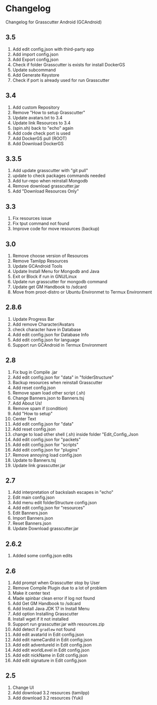 # Changelog

Changelog for Grasscutter Android (GCAndroid)

## 3.5

1. Add edit config,json with third-party app
2. Add import config.json
3. Add Export config,json
4. Check if folder Grasscutter is exists for install DockerGS
5. Update subcommand
6. Add Generate Keystore
7. Check if port is already used for run Grasscutter

## 3.4

1. Add custom Repository
2. Remove "How to setup Grasscutter"
3. Update avatars.txt to 3.4
4. Update link Resources to 3.4
5. (spin.sh) back to "echo" again
6. Add code check port is used
7. Add DockerGS pull (ROOT)
8. Add Download DockerGS

## 3.3.5

1. Add update grasscutter with "git pull"
2. update to check packages commands needed
3. Add tur-repo when reinstall Mongodb
4. Remove download grasscutter.jar
5. Add "Download Resources Only"

## 3.3

1. Fix resources issue
2. Fix tput command not found
3. Improve code for move resources (backup)

## 3.0

1. Remove choose version of Resources
2. Remove Tamilpp Resources
3. Update GCAndroid Tools
4. Update Install Menu for Mongodb and Java
5. Exit or Block if run in GNU/Linux
6. Update run grasscutter for mongodb command
7. Update get GM Handbook to /sdcard
8. Move from proot-distro or Ubuntu Environmet to Termux Environment

## 2.8.6

1. Update Progress Bar
2. Add remove Character/Avatars
3. check character have in Database
4. Add edit config.json for Database Info
5. Add edit config.json for language
6. Support run GCAndroid in Termux Environment

## 2.8

1. Fix bug in Compile .jar
2. Add edit config.json for "data" in "folderStructure"
3. Backup resources when reinstall Grasscutter
4. Add reset config.json
5. Remove spam load other script (.sh)
6. Change Banners.json to Banners.tsj
7. Add About Us!
8. Remove spam if (condition)
9. Add "How to setup"
10. Center Text
11. Add edit config.json for "data"
12. Add reset config.json
13. change to load other shell (.sh) inside folder "Edit_Config_Json
14. Add edit config.json for "packets"
15. Add edit config.json for "scripts"
16. Add edit config.json for "plugins"
17. Remove annoying load config.json
18. Update to Banners.tsj
19. Update link grasscutter.jar

## 2.7

1. Add interpretation of backslash escapes in "echo"
2. Edit main config.json
3. Add menu edit folderStructure config.json
4. Add edit config.json for "resources"
5. Edit Banners.json
6. Import Banners.json
7. Reset Banners.json
8. Update Download grasscutter.jar

## 2.6.2

1. Added some config.json edits

## 2.6

1. Add prompt when Grasscutter stop by User
2. Remove Compile Plugin due to a lot of problem
3. Make it center text
4. Made spinbar clean error if log not found
5. Add Get GM Handbook to /sdcard
6. Add Install Java JDK 17 in Install Menu
7. Add option Installing Grasscutter
8. Install wget if it not installed
9. Support run grasscutter.jar with resources.zip
10. Add detect if `gradlew` not found
11. Add edit avatarId in Edit config.json
12. Add edit nameCardId in Edit config.json
13. Add edit adventureId in Edit config.json
14. Add edit worldLevel in Edit config.json
15. Add edit nickName in Edit config.json
16. Add edit signature in Edit config.json

## 2.5

1. Change UI
2. Add download 3.2 resources (tamilpp)
3. Add download 3.2 resources (Yuki)
